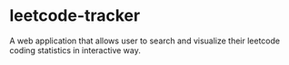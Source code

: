 # leetcode-tracker
A web application that allows user to search and visualize their leetcode coding statistics in interactive way.
